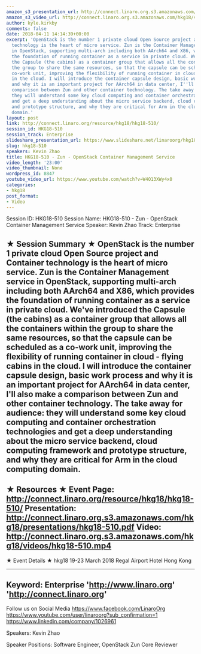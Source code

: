 ```yaml
---
amazon_s3_presentation_url: http://connect.linaro.org.s3.amazonaws.com/hkg18/presentations/hkg18-510.pdf
amazon_s3_video_url: http://connect.linaro.org.s3.amazonaws.com/hkg18/videos/hkg18-510.mp4
author: kyle.kirkby
comments: false
date: 2018-04-11 14:14:39+00:00
excerpt: 'OpenStack is the number 1 private cloud Open Source project and Container
  technology is the heart of micro service. Zun is the Container Management service
  in OpenStack, supporting multi-arch including both AArch64 and X86, which provides
  the foundation of running container as a service in private cloud. We''ve introduced
  the Capsule (the cabins) as a container group that allows all the containers within
  the group to share the same resources, so that the capsule can be scheduled as a
  co-work unit, improving the flexibility of running container in cloud - flying cabins
  in the cloud. I will introduce the container capsule design, basic work process
  and why it is an important project for AArch64 in data center, I''ll also make a
  comparison between Zun and other container technology. The take away for audience:
  they will understand some key cloud computing and container orchestration technologies
  and get a deep understanding about the micro service backend, cloud computing framework
  and prototype structure, and why they are critical for Arm in the cloud computing
  domain.'
layout: post
link: http://connect.linaro.org/resource/hkg18/hkg18-510/
session_id: HKG18-510
session_track: Enterprise
slideshare_presentation_url: https://www.slideshare.net/linaroorg/hkg18510-zun-openstack-containers-management-service
slug: hkg18-510
speakers: Kevin Zhao
title: HKG18-510 - Zun - OpenStack Container Management Service
video_length: '23:00'
video_thumbnail: None
wordpress_id: 8847
youtube_video_url: https://www.youtube.com/watch?v=W4O13XWy4x0
categories:
- hkg18
post_format:
- Video
---
```


Session ID: HKG18-510
Session Name: HKG18-510 - Zun - OpenStack Container Management Service
Speaker: Kevin Zhao
Track: Enterprise


★ Session Summary ★
OpenStack is the number 1 private cloud Open Source project and Container technology is the heart of micro service. Zun is the Container Management service in OpenStack, supporting multi-arch including both AArch64 and X86, which provides the foundation of running container as a service in private cloud. We've introduced the Capsule (the cabins) as a container group that allows all the containers within the group to share the same resources, so that the capsule can be scheduled as a co-work unit, improving the flexibility of running container in cloud - flying cabins in the cloud. I will introduce the container capsule design, basic work process and why it is an important project for AArch64 in data center, I'll also make a comparison between Zun and other container technology. The take away for audience: they will understand some key cloud computing and container orchestration technologies and get a deep understanding about the micro service backend, cloud computing framework and prototype structure, and why they are critical for Arm in the cloud computing domain.
---------------------------------------------------
★ Resources ★
Event Page: http://connect.linaro.org/resource/hkg18/hkg18-510/
Presentation: http://connect.linaro.org.s3.amazonaws.com/hkg18/presentations/hkg18-510.pdf
Video: http://connect.linaro.org.s3.amazonaws.com/hkg18/videos/hkg18-510.mp4
 ---------------------------------------------------
★ Event Details ★
hkg18
19-23 March 2018 
Regal Airport Hotel Hong Kong

---------------------------------------------------
Keyword: Enterprise
'http://www.linaro.org'
'http://connect.linaro.org'
---------------------------------------------------
Follow us on Social Media
https://www.facebook.com/LinaroOrg
https://www.youtube.com/user/linaroorg?sub_confirmation=1
https://www.linkedin.com/company/1026961

Speakers: Kevin Zhao

Speaker Positions: Software Engineer, OpenStack Zun Core Reviewer


